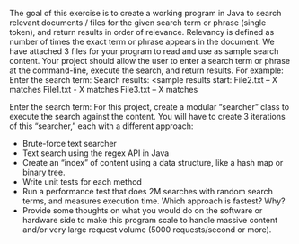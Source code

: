 The goal of this exercise is to create a working program in Java to search relevant
documents / files for the given search term or phrase (single token), and return results
in order of relevance. Relevancy is defined as number of times the exact term or
phrase appears in the document.
We have attached 3 files for your program to read and use as sample search content. Your
project should allow the user to enter a search term or phrase at the command-line, execute
the search, and return results. For example:
Enter the search term: <user enters search term>
Search results:
<sample results start:
File2.txt – X matches
File1.txt - X matches
File3.txt – X matches
>
Enter the search term: <user enters search term>
For this project, create a modular “searcher” class to execute the search against the content.
You will have to create 3 iterations of this “searcher,” each with a different approach:
- Brute-force text searcher
- Text search using the regex API in Java
- Create an “index” of content using a data structure, like a hash map or binary tree.
- Write unit tests for each method
- Run a performance test that does 2M searches with random search terms, and
measures execution time. Which approach is fastest? Why?
- Provide some thoughts on what you would do on the software or hardware side to
make this program scale to handle massive content and/or very large request volume
(5000 requests/second or more).

